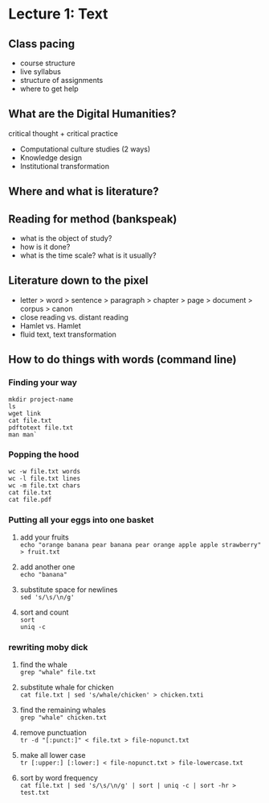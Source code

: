 # Lecture 1: Text

## Class pacing

- course structure
- live syllabus
- structure of assignments
- where to get help

## What are the Digital Humanities?

critical thought + critical practice

- Computational culture studies (2 ways)
- Knowledge design
- Institutional transformation

## Where and what is literature?

## Reading for method (bankspeak)

- what is the object of study?
- how is it done?
- what is the time scale? what is it usually?

## Literature down to the pixel

- letter > word > sentence > paragraph > chapter > page > document > corpus >
canon
- close reading vs. distant reading
- Hamlet vs. Hamlet
- fluid text, text transformation

## How to do things with words (command line)


### Finding your way
```
mkdir project-name
ls
wget link
cat file.txt
pdftotext file.txt
man man`
```

### Popping the hood
```
wc -w file.txt words
wc -l file.txt lines
wc -m file.txt chars
cat file.txt
cat file.pdf
```

### Putting all your eggs into one basket

1. add your fruits  
`echo "orange banana pear banana pear orange apple apple strawberry" >
fruit.txt`

2. add another one  
`echo "banana"`

3. substitute space for newlines  
`sed 's/\s/\n/g'`

4. sort and count  
`sort`  
`uniq -c`

### rewriting moby dick
1. find the whale  
`grep "whale" file.txt`

2. substitute whale for chicken  
`cat file.txt | sed 's/whale/chicken' > chicken.txti`

3. find the remaining whales  
`grep "whale" chicken.txt`

4. remove punctuation  
`tr -d "[:punct:]" < file.txt > file-nopunct.txt`

5. make all lower case  
`tr [:upper:] [:lower:] < file-nopunct.txt > file-lowercase.txt`

6. sort by word frequency  
`cat file.txt | sed 's/\s/\n/g' | sort | uniq -c | sort -hr > test.txt`
